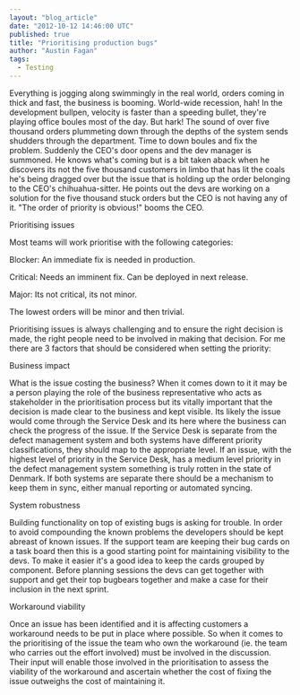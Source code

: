 ```yaml
---
layout: "blog_article"
date: "2012-10-12 14:46:00 UTC"
published: true
title: "Prioritising production bugs"
author: "Austin Fagan"
tags:
  - Testing
---
```


Everything is jogging along swimmingly in the real world, orders coming in thick and fast, the business is booming. World-wide recession, hah! In the development bullpen, velocity is faster than a speeding bullet, they're playing office boules most of the day. But hark! The sound of over five thousand orders plummeting down through the depths of the system sends shudders through the department. Time to down boules and fix the problem.  Suddenly the CEO's door opens and the dev manager is summoned. He knows what's coming but is a bit taken aback when he discovers its not the five thousand customers in limbo that has lit the coals he's being dragged over but the issue that is holding up the order belonging to the CEO's chihuahua-sitter. He points out the devs are working on a solution for the five thousand stuck orders but the CEO is not having any of it. "The order of priority is obvious!" booms the CEO.

Prioritising issues

Most teams will work prioritise with the following categories:

Blocker: An immediate fix is needed in production.

Critical: Needs an imminent fix. Can be deployed in next release.

Major: Its not critical, its not minor.

The lowest orders will be minor and then trivial.

Prioritising issues is always challenging and to ensure the right decision is made, the right people need to be involved in making that decision. For me there are 3 factors that should be considered when setting the priority:

Business impact

What is the issue costing the business? When it comes down to it it may be a person playing the role of the business representative who acts as stakeholder in the prioritisation process but its vitally important that the decision is made clear to the business and kept visible. Its likely the issue would come through the Service Desk and its here where the business can check the progress of the issue. If the Service Desk is separate from the defect management system and both systems have different priority classifications, they should map to the appropriate level. If an issue, with the highest level of priority in the Service Desk, has a medium level priority in the defect management system something is truly rotten in the state of Denmark. If both systems are separate there should be a mechanism to keep them in sync, either manual reporting or automated syncing.

System robustness

Building functionality on top of existing bugs is asking for trouble. In order to avoid compounding the known problems the developers should be kept abreast of known issues. If the support team are keeping their bug cards on a task board then this is a good starting point for maintaining visibility to the devs. To make it easier it's a good idea to keep the cards grouped by component. Before planning sessions the devs can get together with support and get their top bugbears together and make a case for their inclusion in the next sprint.

Workaround viability

Once an issue has been identified and it is affecting customers a workaround needs to be put in place where possible. So when it comes to the prioritising of the issue the team who own the workaround (ie. the team who carries out the effort involved) must be involved in the discussion.  Their input will enable those involved in the prioritisation to assess the viability of the workaround and ascertain whether the cost of fixing the issue outweighs the cost of maintaining it.
